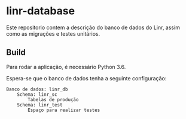 # linr-database

Este repositorio contem a descrição do banco de dados do Linr, assim como
as migrações e testes unitários.

## Build

Para rodar a aplicação, é necessário Python 3.6.

Espera-se que o banco de dados tenha a seguinte configuração:

```
Banco de dados: linr_db
    Schema: linr_sc
        Tabelas de produção
    Schema: linr_test
        Espaço para realizar testes
```

